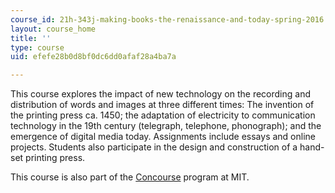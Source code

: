 ```yaml
---
course_id: 21h-343j-making-books-the-renaissance-and-today-spring-2016
layout: course_home
title: ''
type: course
uid: efefe28b0d8bf0dc6dd0afaf28a4ba7a

---
```

This course explores the impact of new technology on the recording and distribution of words and images at three different times: The invention of the printing press ca. 1450; the adaptation of electricity to communication technology in the 19th century (telegraph, telephone, phonograph); and the emergence of digital media today. Assignments include essays and online projects. Students also participate in the design and construction of a hand-set printing press.

This course is also part of the [Concourse](http://concourse.mit.edu/) program at MIT.
